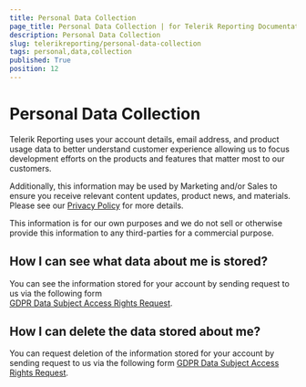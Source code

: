 ```yaml
---
title: Personal Data Collection
page_title: Personal Data Collection | for Telerik Reporting Documentation
description: Personal Data Collection
slug: telerikreporting/personal-data-collection
tags: personal,data,collection
published: True
position: 12
---
```


# Personal Data Collection



Telerik Reporting uses your account details, email address, and product usage data to better understand customer experience
        allowing us to focus development efforts on the products and features that matter most to our customers.
      

Additionally, this information may be used by Marketing and/or Sales to ensure you receive relevant content updates,
        product news, and materials. Please see our
        [Privacy Policy](https://www.progress.com/legal/privacy-policy)
        for more details.
      

This information is for our own purposes and we do not sell or otherwise provide this information to any third-parties for a
        commercial purpose.
      

## How I can see what data about me is stored?

You can see the information stored for your account by sending request to us via the following form             
        [GDPR Data Subject Access Rights Request](https://app.onetrust.com/app/#/webform/7897e80a-b8a4-4797-883a-bdacfe1ab8e4).
        

## How I can delete the data stored about me?

You can request deletion of the information stored for your account by sending request to us via the following form  [GDPR Data Subject Access Rights Request](https://app.onetrust.com/app/#/webform/7897e80a-b8a4-4797-883a-bdacfe1ab8e4).
        
